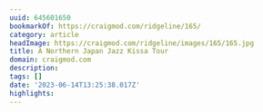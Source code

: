 ```yaml
---
uuid: 645601650
bookmarkOf: https://craigmod.com/ridgeline/165/
category: article
headImage: https://craigmod.com/ridgeline/images/165/165.jpg
title: A Northern Japan Jazz Kissa Tour
domain: craigmod.com
description:
tags: []
date: '2023-06-14T13:25:38.017Z'
highlights:
---
```



